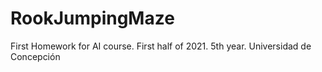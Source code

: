 # RookJumpingMaze
First Homework for AI course. First half of 2021. 5th year. Universidad de Concepción
